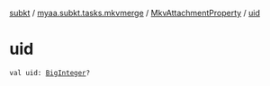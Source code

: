 [subkt](../../index.md) / [myaa.subkt.tasks.mkvmerge](../index.md) / [MkvAttachmentProperty](index.md) / [uid](./uid.md)

# uid

`val uid: `[`BigInteger`](https://docs.oracle.com/javase/9/docs/api/java/math/BigInteger.html)`?`